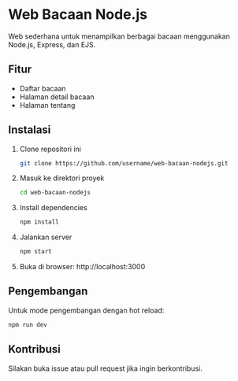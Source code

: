 # Web Bacaan Node.js

Web sederhana untuk menampilkan berbagai bacaan menggunakan Node.js, Express, dan EJS.

## Fitur

- Daftar bacaan
- Halaman detail bacaan
- Halaman tentang

## Instalasi

1. Clone repositori ini
   ```bash
   git clone https://github.com/username/web-bacaan-nodejs.git
   ```
2. Masuk ke direktori proyek
   ```bash
   cd web-bacaan-nodejs
   ```
3. Install dependencies
   ```bash
   npm install
   ```
4. Jalankan server
   ```bash
   npm start
   ```
5. Buka di browser: http://localhost:3000

## Pengembangan

Untuk mode pengembangan dengan hot reload:
```bash
npm run dev
```

## Kontribusi

Silakan buka issue atau pull request jika ingin berkontribusi.

